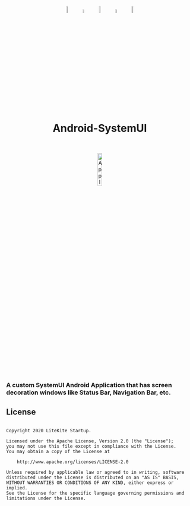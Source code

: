 <p align="center">
    <img src="https://github.com/svignesh93/Android-SystemUI/blob/assets/assets/party-popper.png" alt="Party Popper Emoji" width="7%" />
    <img src="https://github.com/svignesh93/Android-SystemUI/blob/assets/assets/drum.png" alt="Drum moji" width="5%" hspace="2%" />
    <img src="https://github.com/svignesh93/Android-SystemUI/blob/assets/assets/partying-face.png" alt="Partying Face Emoji" width="7%" />
    <img src="https://github.com/svignesh93/Android-SystemUI/blob/assets/assets/drum.png" alt="Drum Emoji" width="5%" hspace="2%" />
    <img src="https://github.com/svignesh93/Android-SystemUI/blob/assets/assets/party-popper.png" alt="Party Popper Emoji" width="7%" />
</p>

<h1 align="center">Android-SystemUI</h1>

<br>

<p align="center">
    <img src="https://github.com/svignesh93/Android-SystemUI/blob/main/app/src/main/ic_launcher-web.png" alt="App Icon" width="15%" />
</p>

##

### A custom SystemUI Android Application that has screen decoration windows like Status Bar, Navigation Bar, etc.

## License

~~~

Copyright 2020 LiteKite Startup.

Licensed under the Apache License, Version 2.0 (the "License");
you may not use this file except in compliance with the License.
You may obtain a copy of the License at

    http://www.apache.org/licenses/LICENSE-2.0

Unless required by applicable law or agreed to in writing, software
distributed under the License is distributed on an "AS IS" BASIS, 
WITHOUT WARRANTIES OR CONDITIONS OF ANY KIND, either express or implied.
See the License for the specific language governing permissions and
limitations under the License.

~~~